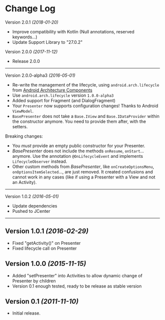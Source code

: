 Change Log
===============================================================================

Version 2.0.1 *(2018-01-20)*

* Improve compatibility with Kotlin (Null annotations, reserved keywords…)
* Update Support Library to "27.0.2"

Version 2.0.0 *(2017-11-12)*

* Release 2.0.0

----------------------------

Version 2.0.0-alpha3 *(2016-05-01)*

 * Re-write the management of the lifecycle, using `android.arch.lifecycle` from  [Android Architecture Components](https://developer.android.com/topic/libraries/architecture/index.html)
 * Use `android.arch.lifecycle` version `1.0.0-alpha3`
 * Added support for Fragment (and DialogFragment)
 * Your `Presenter` now supports configuration changes! Thanks to Android `ViewModel`.
 * `BasePresenter` does not take a `Base.IView` and `Base.IDataProvider` within the constructor anymore. You need to provide them after, with the setters.

 Breaking changes:
 * You *must* provide an empty public constructor for your Presenter.
 * *BasePresenter* does not include the methods `onResume`, `onStart`… anymore. Use the annotation `@OnLifecycleEvent` and implements `LifecycleObserver` instead.
 * Other custom methods from *BasePresenter*, like `onCreateOptionsMenu`, `onOptionsItemSelected`…, are just removed. It created confusions and cannot work in any cases (like if using a Presenter with a View and not an Activity).

----------------------------

Version 1.0.2 *(2016-05-01)*

 * Update dependencies
 * Pushed to JCenter

----------------------------

Version 1.0.1 *(2016-02-29)*
----------------------------

 * Fixed "getActivity()" on Presenter
 * Fixed lifecycle call on Presenter

Version 1.0.0 *(2015-11-15)*
----------------------------

 * Added "setPresenter" into Activities to allow dynamic change of Presenter by children
 * Version 0.1 enough tested, ready to be release as stable version

Version 0.1 *(2011-11-10)*
----------------------------
 * Initial release.